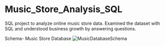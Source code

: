 # Music_Store_Analysis_SQL
SQL project to analyze online music store data. 
Examined the dataset with SQL and understood business growth by answering questions.


Schema- Music Store Database 
![MusicDatabaseSchema](https://user-images.githubusercontent.com/112153548/213707717-bfc9f479-52d9-407b-99e1-e94db7ae10a3.png)
